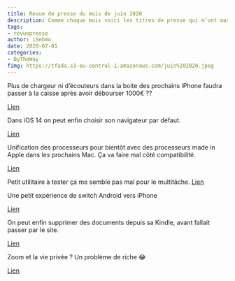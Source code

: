 ```yaml
---
title: Revue de presse du mois de juin 2020
description: Comme chaque mois voici les titres de presse qui m’ont marqué. 
tags: 
- revuepresse
author: iSebmo
date: 2020-07-01
categories: 
- ByTheWay
fimg: https://tfada.s3-eu-central-1.amazonaws.com/juin%202020.jpeg
--- 
```


Plus de chargeur ni d’écouteurs dans la boite des prochains iPhone faudra passer à la caisse après avoir débourser 1000€ ??

[Lien](https://www.theverge.com/2020/6/28/21306499/2020-iphones-no-power-adapter-earpods-new-ipads-20w-charger)

Dans iOS 14 on peut enfin choisir son navigateur par défaut. 

[Lien](https://www.cultofmac.com/714819/ios-14-default-browser-email-apps/)

Unification des processeurs pour bientôt avec des processeurs made in Apple dans les prochains Mac. Ça va faire mal côté compatibilité.

[Lien](https://www.theverge.com/2020/6/22/21299485/apple-mac-new-silicon-chips-iphone-ipad-apps-shared-architecture-wwdc-2020)

Petit utilitaire à tester ça me semble pas mal pour le multitâche.
[Lien](https://getstack.app/)

Une petit expérience de switch Android vers iPhone 

[Lien](https://www.pcworld.com/article/3546414/samsung-galaxy-s20-ultra-apple-iphone-se-switching-usb-c-haptics-always-on-memory-size.html#tk.rss_all)

On peut enfin supprimer des documents depuis sa Kindle, avant fallait passer par le site. 

[Lien](https://www.theverge.com/2020/6/9/21285037/kindle-library-management-delete-doc-book-update)

Zoom et la vie privée ? Un problème de riche 😂 

[Lien](https://www.zdnet.fr/actualites/zoom-deploiera-du-chiffrement-bout-a-bout-mais-pas-pour-tous-39904715.htm#xtor=123456)